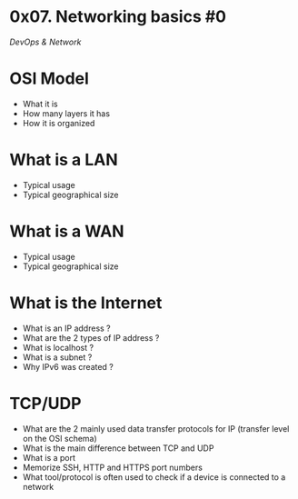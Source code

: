 # 0x07. Networking basics #0
<i>DevOps & Network </i>

# OSI Model

 - What it is
 - How many layers it has
 - How it is organized

# What is a LAN

 - Typical usage
 - Typical geographical size

# What is a WAN

 - Typical usage
 - Typical geographical size

# What is the Internet

 - What is an IP address ?
 - What are the 2 types of IP address ?
 - What is localhost ?
 - What is a subnet ?
 - Why IPv6 was created ?

# TCP/UDP

 - What are the 2 mainly used data transfer protocols for IP (transfer level on the OSI schema)
 - What is the main difference between TCP and UDP
 - What is a port
 - Memorize SSH, HTTP and HTTPS port numbers
 - What tool/protocol is often used to check if a device is connected to a network
